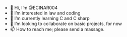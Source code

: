 - 👋 Hi, I’m @ECINAR004
- 👀 I’m interested in law and coding
- 🌱 I’m currently learning C and C sharp
- 💞️ I’m looking to collaborate on basic projects, for now
- 📫 How to reach me; please send a massage.

<!---
ECINAR004/ECINAR004 is a ✨ special ✨ repository because its `README.md` (this file) appears on your GitHub profile.
You can click the Preview link to take a look at your changes.
--->
